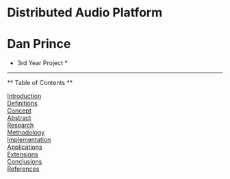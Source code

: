 # Distributed Audio Platform 
# Dan Prince

* 3rd Year Project *
---

** Table of Contents **

[Introduction](introduction.md)  
[Definitions](definitions.md)  
[Concept](concept.md)  
[Abstract](abstract.md)  
[Research](research.md)  
[Methodology](methodology.md)  
[Implementation](implementation.md)  
[Applications](applications.md)  
[Extensions](extensions.md)  
[Conclusions](conclusions.md)  
[References](references.md)  